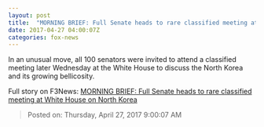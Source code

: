 ```yaml
---
layout: post
title:  "MORNING BRIEF: Full Senate heads to rare classified meeting at White House on North Korea"
date: 2017-04-27 04:00:07Z
categories: fox-news
---
```


In an unusual move, all 100 senators were invited to attend a classified meeting later Wednesday at the White House to discuss the North Korea and its growing bellicosity.


Full story on F3News: [MORNING BRIEF: Full Senate heads to rare classified meeting at White House on North Korea](http://www.f3nws.com/n/agNxdC)

> Posted on: Thursday, April 27, 2017 9:00:07 AM
